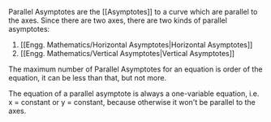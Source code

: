 Parallel Asymptotes are the [[Asymptotes]] to a curve which are parallel to the axes. Since there are two axes, there are two kinds of parallel asymptotes:
1. [[Engg. Mathematics/Horizontal Asymptotes|Horizontal Asymptotes]]
2. [[Engg. Mathematics/Vertical Asymptotes|Vertical Asymptotes]]

The maximum number of Parallel Asymptotes for an equation is order of the equation, it can be less than that, but not more.

The equation of a parallel asymptote is always a one-variable equation, i.e. x = constant or y = constant, because otherwise it won't be parallel to the axes. 
<!-- T_T Why do I need to write this? Even I don't know.-->